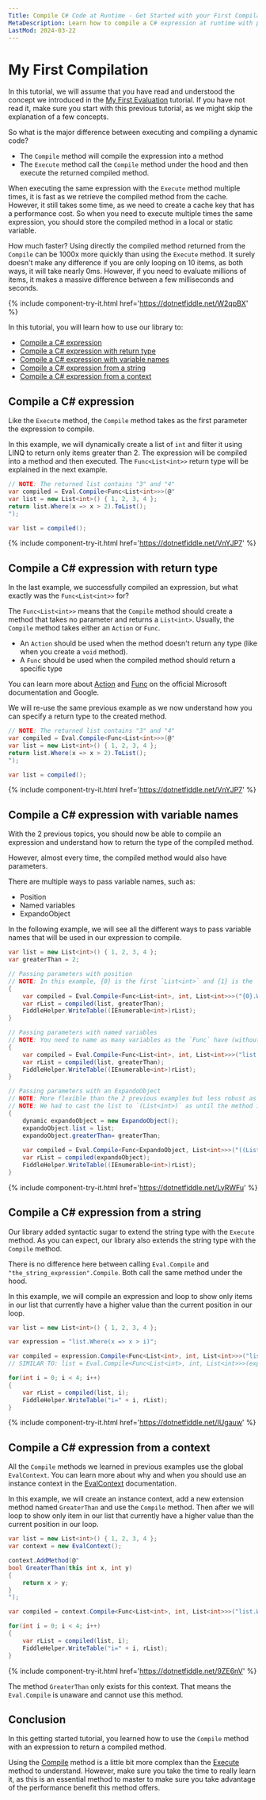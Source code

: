 ```yaml
---
Title: Compile C# Code at Runtime - Get Started with your First Compilation
MetaDescription: Learn how to compile a C# expression at runtime with parameter, return type, and from a dynamic string expression.
LastMod: 2024-03-22
---
```


# My First Compilation

In this tutorial, we will assume that you have read and understood the concept we introduced in the [My First Evaluation](/my-first-evaluation) tutorial. If you have not read it, make sure you start with this previous tutorial, as we might skip the explanation of a few concepts.

So what is the major difference between executing and compiling a dynamic code?

- The `Compile` method will compile the expression into a method
- The `Execute` method call the `Compile` method under the hood and then execute the returned compiled method.

When executing the same expression with the `Execute` method multiple times, it is fast as we retrieve the compiled method from the cache. However, it still takes some time, as we need to create a cache key that has a performance cost. So when you need to execute multiple times the same expression, you should store the compiled method in a local or static variable.

How much faster? Using directly the compiled method returned from the `Compile` can be 1000x more quickly than using the `Execute` method. It surely doesn't make any difference if you are only looping on 10 items, as both ways, it will take nearly 0ms. However, if you need to evaluate millions of items, it makes a massive difference between a few milliseconds and seconds.

{% include component-try-it.html href='https://dotnetfiddle.net/W2qpBX' %}

In this tutorial, you will learn how to use our library to:

- [Compile a C# expression](#compile-a-c-expression)
- [Compile a C# expression with return type](#compile-a-c-expression-with-return-type)
- [Compile a C# expression with variable names](#compile-a-c-expression-with-variable-names)
- [Compile a C# expression from a string](#compile-a-c-expression-from-a-string)
- [Compile a C# expression from a context](#compile-a-c-expression-from-a-context)

## Compile a C# expression

Like the `Execute` method, the `Compile` method takes as the first parameter the expression to compile.

In this example, we will dynamically create a list of `int` and filter it using LINQ to return only items greater than 2. The expression will be compiled into a method and then executed. The `Func<List<int>>` return type will be explained in the next example.

```csharp
// NOTE: The returned list contains "3" and "4"
var compiled = Eval.Compile<Func<List<int>>>(@"
var list = new List<int>() { 1, 2, 3, 4 };
return list.Where(x => x > 2).ToList();
");

var list = compiled();
```

{% include component-try-it.html href='https://dotnetfiddle.net/VnYJP7' %}  

## Compile a C# expression with return type

In the last example, we successfully compiled an expression, but what exactly was the `Func<List<int>>` for?

The `Func<List<int>>` means that the `Compile` method should create a method that takes no parameter and returns a `List<int>`. Usually, the `Compile` method takes either an `Action` or `Func`.

- An `Action` should be used when the method doesn't return any type (like when you create a `void` method).
- A `Func` should be used when the compiled method should return a specific type

You can learn more about [Action](https://learn.microsoft.com/en-us/dotnet/api/system.action-1) and [Func](https://learn.microsoft.com/en-us/dotnet/api/system.func-2) on the official Microsoft documentation and Google.

We will re-use the same previous example as we now understand how you can specify a return type to the created method.

```csharp
// NOTE: The returned list contains "3" and "4"
var compiled = Eval.Compile<Func<List<int>>>(@"
var list = new List<int>() { 1, 2, 3, 4 };
return list.Where(x => x > 2).ToList();
");

var list = compiled();
```

{% include component-try-it.html href='https://dotnetfiddle.net/VnYJP7' %}

## Compile a C# expression with variable names

With the 2 previous topics, you should now be able to compile an expression and understand how to return the type of the compiled method.

However, almost every time, the compiled method would also have parameters.

There are multiple ways to pass variable names, such as:

- Position
- Named variables
- ExpandoObject

In the following example, we will see all the different ways to pass variable names that will be used in our expression to compile.

```csharp
var list = new List<int>() { 1, 2, 3, 4 };
var greaterThan = 2;

// Passing parameters with position
// NOTE: In this example, {0} is the first `List<int>` and {1} is the `int`
{
	var compiled = Eval.Compile<Func<List<int>, int, List<int>>>("{0}.Where(x => x > {1})");
	var rList = compiled(list, greaterThan);
	FiddleHelper.WriteTable((IEnumerable<int>)rList);
}

// Passing parameters with named variables
// NOTE: You need to name as many variables as the `Func` have (without counting the return type)
{
	var compiled = Eval.Compile<Func<List<int>, int, List<int>>>("list.Where(x => x > greaterThan)", "list", "greaterThan");
	var rList = compiled(list, greaterThan);
	FiddleHelper.WriteTable((IEnumerable<int>)rList);
}

// Passing parameters with an ExpandoObject
// NOTE: More flexible than the 2 previous examples but less robust as the library assume any missing name is part of the ExpandoObject
// NOTE: We had to cast the list to `(List<int>)` as until the method is executed, the library doesn't know which type is the variable `list`
{
	dynamic expandoObject = new ExpandoObject();
	expandoObject.list = list;
	expandoObject.greaterThan= greaterThan;
	
	var compiled = Eval.Compile<Func<ExpandoObject, List<int>>>("((List<int>)list).Where(x => x > greaterThan)");
	var rList = compiled(expandoObject);
	FiddleHelper.WriteTable((IEnumerable<int>)rList);
}
```

{% include component-try-it.html href='https://dotnetfiddle.net/LyRWFu' %} 

## Compile a C# expression from a string

Our library added syntactic sugar to extend the string type with the `Execute` method. As you can expect, our library also extends the string type with the `Compile` method.

There is no difference here between calling `Eval.Compile` and `"the_string_expression".Compile`. Both call the same method under the hood.

In this example, we will compile an expression and loop to show only items in our list that currently have a higher value than the current position in our loop.

```csharp
var list = new List<int>() { 1, 2, 3, 4 };

var expression = "list.Where(x => x > i)";

var compiled = expression.Compile<Func<List<int>, int, List<int>>>("list", "i");
// SIMILAR TO: list = Eval.Compile<Func<List<int>, int, List<int>>>(expression, "list", "i");		

for(int i = 0; i < 4; i++)
{
	var rList = compiled(list, i);
	FiddleHelper.WriteTable("i=" + i, rList);
}	
```

{% include component-try-it.html href='https://dotnetfiddle.net/IUgauw' %}

## Compile a C# expression from a context

All the `Compile` methods we learned in previous examples use the global `EvalContext`. You can learn more about why and when you should use an instance context in the [EvalContext](/eval-context) documentation.

In this example, we will create an instance context, add a new extension method named `GreaterThan` and use the `Compile` method. Then after we will loop to show only item in our list that currently have a higher value than the current position in our loop.

```csharp
var list = new List<int>() { 1, 2, 3, 4 };		
var context = new EvalContext();

context.AddMethod(@"
bool GreaterThan(this int x, int y)
{
	return x > y;
}
");

var compiled = context.Compile<Func<List<int>, int, List<int>>>("list.Where(x => x.GreaterThan(i))", "list", "i");	

for(int i = 0; i < 4; i++)
{
	var rList = compiled(list, i);
	FiddleHelper.WriteTable("i=" + i, rList);
}	
```

{% include component-try-it.html href='https://dotnetfiddle.net/9ZE6nV' %}

The method `GreaterThan` only exists for this context. That means the `Eval.Compile` is unaware and cannot use this method.

## Conclusion

In this getting started tutorial, you learned how to use the `Compile` method with an expression to return a compiled method.

Using the [Compile](/eval-compile) method is a little bit more complex than the [Execute](eval-execute) method to understand. However, make sure you take the time to really learn it, as this is an essential method to master to make sure you take advantage of the performance benefit this method offers.